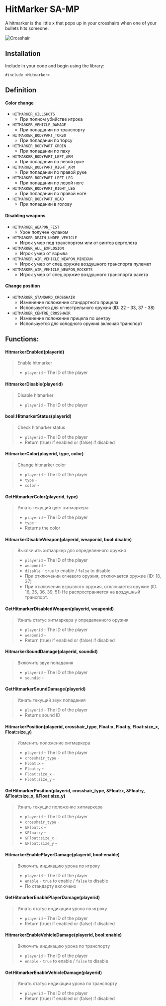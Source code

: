 # HitMarker SA-MP

A hitmarker is the little x that pops up in your crosshairs when one of your bullets hits someone.

![Crosshair](https://user-images.githubusercontent.com/56031386/215626770-c26d8596-7b2f-4647-a064-b6ddd4d63fdc.png)


## Installation

Include in your code and begin using the library:
```pawn
#include <Hitmarker>
```

## Definition

#### Color change
* `HITMARKER_KILLSHOTS`	
  * При полном убийстве игрока
* `HITMARKER_VEHICLE_DAMAGE`
  * При попадании по транспорту
* `HITMARKER_BODYPART_TORSO`
  * При попадании по торсу
* `HITMARKER_BODYPART_GROIN`
  * При попадании по паху
* `HITMARKER_BODYPART_LEFT_ARM`
  * При попадании по левой руке
* `HITMARKER_BODYPART_RIGHT_ARM`
  * При попадании по правой руке
* `HITMARKER_BODYPART_LEFT_LEG`
  * При попадании по левой ноге
* `HITMARKER_BODYPART_RIGHT_LEG`
  * При попадании по правой ноге
* `HITMARKER_BODYPART_HEAD`
  * При попадании в голову
  
#### Disabling weapons
* `HITMARKER_WEAPON_FIST`
  * Урон получен кулаком
* `HITMARKER_DEATH_UNDER_VEHICLE`
  * Игрок умер под транспортом или от винтов вертолета
* `HITMARKER_ALL_EXPLOSION`
  * Игрок умер от взрыва
* `HITMARKER_AIR_VEHICLE_WEAPON_MINIGUN`
  * Игрок умер от спец оружие воздушного транспорта пулемет
* `HITMARKER_AIR_VEHICLE_WEAPON_ROCKETS`
  * Игрок умер от спец оружие воздушного транспорта ракета

#### Change position
* `HITMARKER_STANDARD_CROSSHAIR`
  * Изменение положение стандартного прицела
  * Используется для огнестрельного оружия (ID: 22 - 33, 37 - 38)
* `HITMARKER_CENTRE_CROSSHAIR`
  * Изменение положение прицела по центру
  * Используется для холодного оружия включая транспорт
  
  
## Functions:

#### HitmarkerEnabled(playerid)
> Enable hitmarker
> * `playerid` - The ID of the player

#### HitmarkerDisable(playerid)
> Disable hitmarker
> * `playerid` - The ID of the player
  
#### bool:HitmarkerStatus(playerid)
> Check hitmarker status
> * `playerid` - The ID of the player
> * Return (true) if enabled or (false) if disabled
  
#### HitmarkerColor(playerid, type, color)
> Change hitmarker color
> * `playerid` - The ID of the player
> * `type` - 
> * `color` - 

#### GetHitmarkerColor(playerid, type)
> Узнать текущий цвет хитмаркера
> * `playerid` - The ID of the player
> * `type` - 
> * Returns the color

#### HitmarkerDisableWeapon(playerid, weaponid, bool:disable)
> Выключить хитмаркер для определенного оружия
> * `playerid` - The ID of the player
> * `weaponid` - 
> * `disable` - `true` to enable / `false` to disable
> * При отключении огневого оружия, отключается оружие (ID: 18, 37)
> * При отключении взрывного оружия, отключается оружие (ID: 16, 35, 36, 39, 51) Не распространяется на воздушный транспорт.

#### GetHitmarkerDisabledWeapon(playerid, weaponid)
> Узнать статус хитмаркера у определенного оружия
> * `playerid` - The ID of the player
> * `weaponid` - 
> * Return (true) if enabled or (false) if disabled

#### HitmarkerSoundDamage(playerid, soundid)
> Включить звук попадания
> * `playerid` - The ID of the player
> * `soundid` - 

#### GetHitmarkerSoundDamage(playerid)
> Узнать текущий звук попадания
> * `playerid` - The ID of the player
> * Returns sound ID

#### HitmarkerPosition(playerid, crosshair_type, Float:x, Float:y, Float:size_x, Float:size_y)
> Изменить положение хитмаркера 
> * `playerid` - The ID of the player
> * `crosshair_type` - 
> * `Float:x` - 
> * `Float:y` - 
> * `Float:size_x` - 
> * `Float:size_y` - 

#### GetHitmarkerPosition(playerid, crosshair_type, &Float:x, &Float:y, &Float:size_x, &Float:size_y)
> Узнать текущие положение хитмаркера
> * `playerid` - The ID of the player
> * `crosshair_type` - 
> * `&Float:x` - 
> * `&Float:y` - 
> * `&Float:size_x` - 
> * `&Float:size_y` - 

#### HitmarkerEnablePlayerDamage(playerid, bool:enable)
> Включить индикацию урона по игроку
> * `playerid` - The ID of the player
> * `enable` - `true` to enable / `false` to disable
> * По стандарту включено

#### GetHitmarkerEnablePlayerDamage(playerid)
> Узнать статус индикации урона по игроку
> * `playerid` - The ID of the player
> * Return (true) if enabled or (false) if disabled

#### HitmarkerEnableVehicleDamage(playerid, bool:enable)
> Включить индикацию урона по транспорту
> * `playerid` - The ID of the player
> * `enable` - `true` to enable / `false` to disable

#### GetHitmarkerEnableVehicleDamage(playerid)
> Узнать статус индикации урона по транспорту
> * `playerid` - The ID of the player
> * Return (true) if enabled or (false) if disabled
  
 
